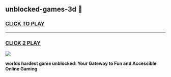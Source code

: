 
## unblocked-games-3d 👋
<h3>
<a href="https://premium.freeplayer.one?title=unblocked-games-3d&ref=14F">CLICK TO PLAY</a></h3>
<hr>

<h3>
<a href="https://premium.freeplayer.one?title=unblocked-games-3d&ref=14F">CLICK 2 PLAY</a>
  
</h3>

<a href="https://premium.freeplayer.one?title=unblocked-games-3d&ref=12F/"><img src="https://clearcache.store/games.png"></a>


**worlds hardest game unblocked: Your Gateway to Fun and Accessible Online Gaming**
